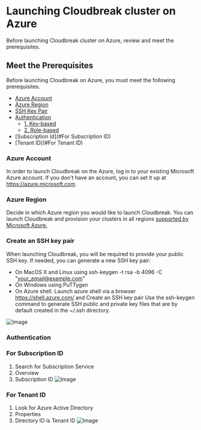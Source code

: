 # Launching Cloudbreak cluster on Azure
Before launching Cloudbreak cluster on Azure, review and meet the prerequisites.

## Meet the Prerequisites
Before launching Cloudbreak on Azure, you must meet the following prerequisites.

 - [Azure Account](#azure-account)
 - [Azure Region](#azure-region)
 - [SSH Key Pair](#create-an-ssh-key-pair)
 - [Authentication](#authentication)
     - [1. Key-based](#1-key-based)
     - [2. Role-based](#2-role-based)
 - [Subscription Id](#For Subscription ID)
 - [Tenant ID](#For Tenant ID)

### Azure Account
In order to launch Cloudbreak on the Azure, log in to your existing Microsoft Azure account. If you don't have an account, you can set it up at https://azure.microsoft.com.

### Azure Region
Decide in which Azure region you would like to launch Cloudbreak. You can launch Cloudbreak and provision your clusters in all regions [supported by Microsoft Azure.](https://azure.microsoft.com/en-us/global-infrastructure/regions/)

### Create an SSH key pair
When launching Cloudbreak, you will be required to provide your public SSH key. If needed, you can generate a new SSH key pair:

  - On MacOS X and Linux using ssh-keygen -t rsa -b 4096 -C "your_email@example.com"
  - On Windows using PuTTygen
  - On Azure shell. Launch azure shell via a browser https://shell.azure.com/ and Create an SSH key pair
    Use the ssh-keygen command to generate SSH public and private key files that are by default created in the ~/.ssh directory.
    
![Image](https://github.com/purn1mak/HadoopSummitCloudbreak/blob/master/azure_key.png)


### Authentication


### For Subscription ID
1. Search for Subscription Service
2. Overview
3. Subscription ID
![Image](https://github.com/purn1mak/HadoopSummitCloudbreak/blob/master/AzureSubscriptionID.png)

### For Tenant ID
1. Look for Azure Active Directory
2. Properties
3. Directory ID is Tenant ID
![Image](https://github.com/purn1mak/HadoopSummitCloudbreak/blob/master/AzureTenantId.png)
